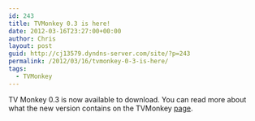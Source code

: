 ```yaml
---
id: 243
title: TVMonkey 0.3 is here!
date: 2012-03-16T23:27:00+00:00
author: Chris
layout: post
guid: http://cj13579.dyndns-server.com/site/?p=243
permalink: /2012/03/16/tvmonkey-0-3-is-here/
tags:
  - TVMonkey
---
```

TV Monkey 0.3 is now available to download. You can read more about what the new version contains on the TVMonkey [page](http://cj13579.dyndns-server.com/site/?page_id=190).